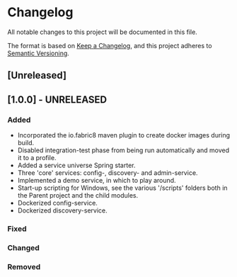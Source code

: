 # Changelog

All notable changes to this project will be documented in this file.

The format is based on [Keep a Changelog](https://keepachangelog.com/en/1.0.0/),
and this project adheres to [Semantic Versioning](https://semver.org/spec/v2.0.0.html).

## [Unreleased]

## [1.0.0] - UNRELEASED

### Added
* Incorporated the io.fabric8 maven plugin to create docker images during build.
* Disabled integration-test phase from being run automatically and moved it to a profile.
* Added a service universe Spring starter. 
* Three 'core' services: config-, discovery- and admin-service.
* Implemented a demo service, in which to play around.
* Start-up scripting for Windows, see the various '/scripts' folders both in the Parent project and the child modules.
* Dockerized config-service.
* Dockerized discovery-service.

### Fixed

### Changed

### Removed